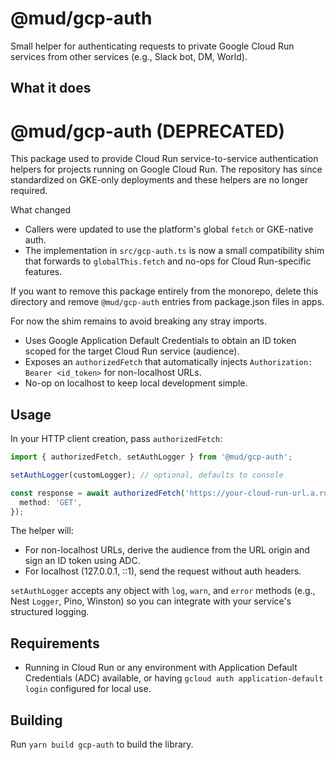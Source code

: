 # @mud/gcp-auth

Small helper for authenticating requests to private Google Cloud Run services from other services (e.g., Slack bot, DM, World).

## What it does

# @mud/gcp-auth (DEPRECATED)

This package used to provide Cloud Run service-to-service authentication helpers
for projects running on Google Cloud Run. The repository has since standardized on
GKE-only deployments and these helpers are no longer required.

What changed

- Callers were updated to use the platform's global `fetch` or GKE-native auth.
- The implementation in `src/gcp-auth.ts` is now a small compatibility shim that
  forwards to `globalThis.fetch` and no-ops for Cloud Run-specific features.

If you want to remove this package entirely from the monorepo, delete this
directory and remove `@mud/gcp-auth` entries from package.json files in apps.

For now the shim remains to avoid breaking any stray imports.

- Uses Google Application Default Credentials to obtain an ID token scoped for the target Cloud Run service (audience).
- Exposes an `authorizedFetch` that automatically injects `Authorization: Bearer <id_token>` for non-localhost URLs.
- No-op on localhost to keep local development simple.

## Usage

In your HTTP client creation, pass `authorizedFetch`:

```ts
import { authorizedFetch, setAuthLogger } from '@mud/gcp-auth';

setAuthLogger(customLogger); // optional, defaults to console

const response = await authorizedFetch('https://your-cloud-run-url.a.run.app/api/health', {
  method: 'GET',
});
```

The helper will:

- For non-localhost URLs, derive the audience from the URL origin and sign an ID token using ADC.
- For localhost (127.0.0.1, ::1), send the request without auth headers.

`setAuthLogger` accepts any object with `log`, `warn`, and `error` methods (e.g., Nest `Logger`, Pino, Winston) so you can integrate with your service's structured logging.

## Requirements

- Running in Cloud Run or any environment with Application Default Credentials (ADC) available, or having `gcloud auth application-default login` configured for local use.

## Building

Run `yarn build gcp-auth` to build the library.
